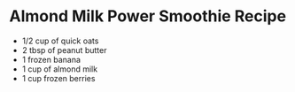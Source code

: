 # Almond Milk Power Smoothie Recipe

- 1/2 cup of quick oats
- 2 tbsp of peanut butter
- 1 frozen banana
- 1 cup of almond milk
- 1 cup frozen berries
